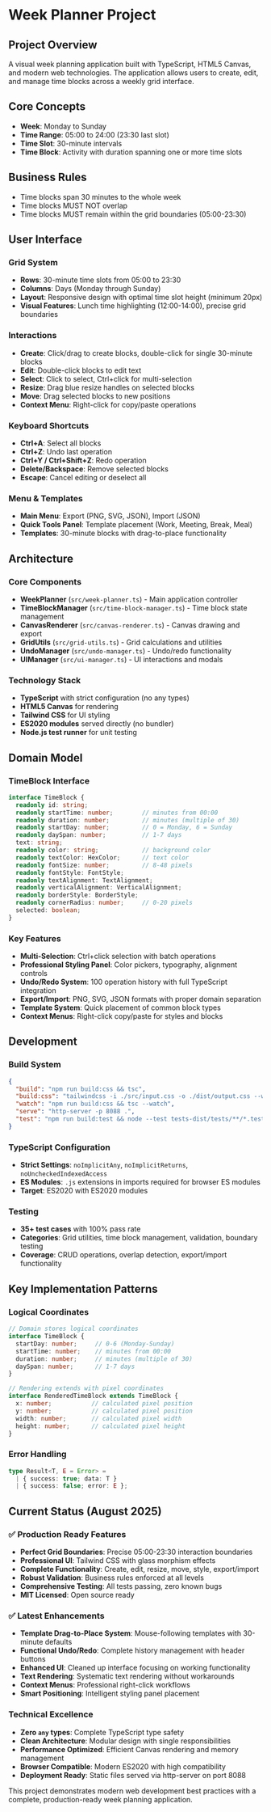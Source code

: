 # Week Planner Project

## Project Overview
A visual week planning application built with TypeScript, HTML5 Canvas, and modern web technologies. The application allows users to create, edit, and manage time blocks across a weekly grid interface.

## Core Concepts
- **Week**: Monday to Sunday
- **Time Range**: 05:00 to 24:00 (23:30 last slot)
- **Time Slot**: 30-minute intervals
- **Time Block**: Activity with duration spanning one or more time slots

## Business Rules
- Time blocks span 30 minutes to the whole week
- Time blocks MUST NOT overlap
- Time blocks MUST remain within the grid boundaries (05:00-23:30)

## User Interface

### Grid System
- **Rows**: 30-minute time slots from 05:00 to 23:30
- **Columns**: Days (Monday through Sunday)
- **Layout**: Responsive design with optimal time slot height (minimum 20px)
- **Visual Features**: Lunch time highlighting (12:00-14:00), precise grid boundaries

### Interactions
- **Create**: Click/drag to create blocks, double-click for single 30-minute blocks
- **Edit**: Double-click blocks to edit text
- **Select**: Click to select, Ctrl+click for multi-selection
- **Resize**: Drag blue resize handles on selected blocks
- **Move**: Drag selected blocks to new positions
- **Context Menu**: Right-click for copy/paste operations

### Keyboard Shortcuts
- **Ctrl+A**: Select all blocks
- **Ctrl+Z**: Undo last operation
- **Ctrl+Y / Ctrl+Shift+Z**: Redo operation
- **Delete/Backspace**: Remove selected blocks
- **Escape**: Cancel editing or deselect all

### Menu & Templates
- **Main Menu**: Export (PNG, SVG, JSON), Import (JSON)
- **Quick Tools Panel**: Template placement (Work, Meeting, Break, Meal)
- **Templates**: 30-minute blocks with drag-to-place functionality

## Architecture

### Core Components
- **WeekPlanner** (`src/week-planner.ts`) - Main application controller
- **TimeBlockManager** (`src/time-block-manager.ts`) - Time block state management
- **CanvasRenderer** (`src/canvas-renderer.ts`) - Canvas drawing and export
- **GridUtils** (`src/grid-utils.ts`) - Grid calculations and utilities
- **UndoManager** (`src/undo-manager.ts`) - Undo/redo functionality
- **UIManager** (`src/ui-manager.ts`) - UI interactions and modals

### Technology Stack
- **TypeScript** with strict configuration (no any types)
- **HTML5 Canvas** for rendering
- **Tailwind CSS** for UI styling
- **ES2020 modules** served directly (no bundler)
- **Node.js test runner** for unit testing

## Domain Model

### TimeBlock Interface
```typescript
interface TimeBlock {
  readonly id: string;
  readonly startTime: number;        // minutes from 00:00
  readonly duration: number;         // minutes (multiple of 30)
  readonly startDay: number;         // 0 = Monday, 6 = Sunday
  readonly daySpan: number;          // 1-7 days
  text: string;
  readonly color: string;            // background color
  readonly textColor: HexColor;      // text color
  readonly fontSize: number;         // 8-48 pixels
  readonly fontStyle: FontStyle;
  readonly textAlignment: TextAlignment;
  readonly verticalAlignment: VerticalAlignment;
  readonly borderStyle: BorderStyle;
  readonly cornerRadius: number;     // 0-20 pixels
  selected: boolean;
}
```

### Key Features
- **Multi-Selection**: Ctrl+click selection with batch operations
- **Professional Styling Panel**: Color pickers, typography, alignment controls
- **Undo/Redo System**: 100 operation history with full TypeScript integration
- **Export/Import**: PNG, SVG, JSON formats with proper domain separation
- **Template System**: Quick placement of common block types
- **Context Menus**: Right-click copy/paste for styles and blocks

## Development

### Build System
```json
{
  "build": "npm run build:css && tsc",
  "build:css": "tailwindcss -i ./src/input.css -o ./dist/output.css --watch=false",
  "watch": "npm run build:css && tsc --watch",
  "serve": "http-server -p 8088 .",
  "test": "npm run build:test && node --test tests-dist/tests/**/*.test.js"
}
```

### TypeScript Configuration
- **Strict Settings**: `noImplicitAny`, `noImplicitReturns`, `noUncheckedIndexedAccess`
- **ES Modules**: `.js` extensions in imports required for browser ES modules
- **Target**: ES2020 with ES2020 modules

### Testing
- **35+ test cases** with 100% pass rate
- **Categories**: Grid utilities, time block management, validation, boundary testing
- **Coverage**: CRUD operations, overlap detection, export/import functionality

## Key Implementation Patterns

### Logical Coordinates
```typescript
// Domain stores logical coordinates
interface TimeBlock {
  startDay: number;     // 0-6 (Monday-Sunday)
  startTime: number;    // minutes from 00:00
  duration: number;     // minutes (multiple of 30)
  daySpan: number;      // 1-7 days
}

// Rendering extends with pixel coordinates
interface RenderedTimeBlock extends TimeBlock {
  x: number;           // calculated pixel position
  y: number;           // calculated pixel position
  width: number;       // calculated pixel width
  height: number;      // calculated pixel height
}
```

### Error Handling
```typescript
type Result<T, E = Error> = 
  | { success: true; data: T }
  | { success: false; error: E };
```

## Current Status (August 2025)

### ✅ Production Ready Features
- **Perfect Grid Boundaries**: Precise 05:00-23:30 interaction boundaries
- **Professional UI**: Tailwind CSS with glass morphism effects
- **Complete Functionality**: Create, edit, resize, move, style, export/import
- **Robust Validation**: Business rules enforced at all levels
- **Comprehensive Testing**: All tests passing, zero known bugs
- **MIT Licensed**: Open source ready

### ✅ Latest Enhancements
- **Template Drag-to-Place System**: Mouse-following templates with 30-minute defaults
- **Functional Undo/Redo**: Complete history management with header buttons
- **Enhanced UI**: Cleaned up interface focusing on working functionality
- **Text Rendering**: Systematic text rendering without workarounds
- **Context Menus**: Professional right-click workflows
- **Smart Positioning**: Intelligent styling panel placement

### Technical Excellence
- **Zero `any` types**: Complete TypeScript type safety
- **Clean Architecture**: Modular design with single responsibilities
- **Performance Optimized**: Efficient Canvas rendering and memory management
- **Browser Compatible**: Modern ES2020 with high compatibility
- **Deployment Ready**: Static files served via http-server on port 8088

This project demonstrates modern web development best practices with a complete, production-ready week planning application.